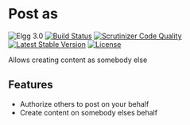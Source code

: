 Post as
===========

![Elgg 3.0](https://img.shields.io/badge/Elgg-3.0-green.svg)
[![Build Status](https://scrutinizer-ci.com/g/ColdTrick/post_as/badges/build.png?b=master)](https://scrutinizer-ci.com/g/ColdTrick/post_as/build-status/master)
[![Scrutinizer Code Quality](https://scrutinizer-ci.com/g/ColdTrick/post_as/badges/quality-score.png?b=master)](https://scrutinizer-ci.com/g/ColdTrick/post_as/?branch=master)
[![Latest Stable Version](https://poser.pugx.org/coldtrick/post_as/v/stable.svg)](https://packagist.org/packages/coldtrick/post_as)
[![License](https://poser.pugx.org/coldtrick/post_as/license.svg)](https://packagist.org/packages/coldtrick/post_as)

Allows creating content as somebody else

Features
--------

- Authorize others to post on your behalf
- Create content on somebody elses behalf

